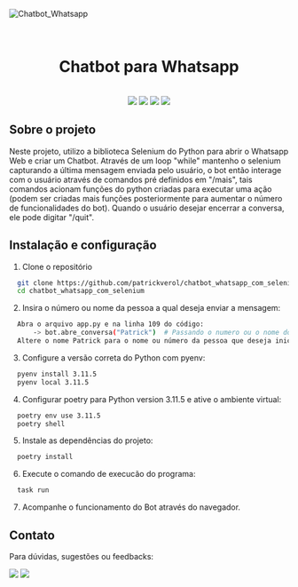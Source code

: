 ![Chatbot_Whatsapp](https://github.com/patrickverol/chatbot_whatsapp_com_selenium/assets/102604896/15684224-2261-4679-a30c-dbdf5411c858)

<br>
  <h1 align="center">
    Chatbot para Whatsapp
  </h1>
<br/>

<div align="center">
    <a href = "https://www.python.org/" target="_blank"><img src="https://img.shields.io/badge/Python-14354C?style=for-the-badge&logo=python&logoColor=white" target="_blank"></a> 
    <a href = "https://python-poetry.org/docs/"><img src="https://img.shields.io/badge/Poetry-%233B82F6.svg?style=for-the-badge&logo=poetry&logoColor=0B3D8D" target="_blank"></a>
    <a href = "https://www.selenium.dev/pt-br/documentation/"><img src="https://img.shields.io/badge/-selenium-%43B02A?style=for-the-badge&logo=selenium&logoColor=white" target="_blank"></a>
    <a href = "https://learn.microsoft.com/pt-br/powershell/scripting/overview?view=powershell-7.4"><img src="https://img.shields.io/badge/Powershell-2CA5E0?style=for-the-badge&logo=powershell&logoColor=white" target="_blank"></a>
</div> 

## Sobre o projeto

Neste projeto, utilizo a biblioteca Selenium do Python para abrir o Whatsapp Web e criar um Chatbot. Através de um loop "while" mantenho o selenium capturando a última mensagem enviada pelo usuário, o bot então interage com o usuário através de comandos pré definidos em "/mais", tais comandos acionam funções do python criadas para executar uma ação (podem ser criadas mais funções posteriormente para aumentar o número de funcionalidades do bot). Quando o usuário desejar encerrar a conversa, ele pode digitar "/quit".


## Instalação e configuração

  1. Clone o repositório

```bash
  git clone https://github.com/patrickverol/chatbot_whatsapp_com_selenium
  cd chatbot_whatsapp_com_selenium
```
  2. Insira o número ou nome da pessoa a qual deseja enviar a mensagem:

```bash
  Abra o arquivo app.py e na linha 109 do código:
      -> bot.abre_conversa("Patrick")  # Passando o numero ou o nome do contato
  Altere o nome Patrick para o nome ou número da pessoa que deseja inicar a conversa.
```
  3. Configure a versão correta do Python com pyenv:

```bash
  pyenv install 3.11.5
  pyenv local 3.11.5
```
  4. Configurar poetry para Python version 3.11.5 e ative o ambiente virtual:

```bash
  poetry env use 3.11.5
  poetry shell
```
  5. Instale as dependências do projeto:

```bash
  poetry install
```
  6. Execute o comando de execucão do programa:

```bash
  task run
```
  7. Acompanhe o funcionamento do Bot através do navegador.

## Contato

Para dúvidas, sugestões ou feedbacks:

<div>
    <a href="https://www.linkedin.com/in/patrick-verol/" target="_blank"><img src="https://img.shields.io/badge/-LinkedIn-%230077B5?style=for-the-badge&logo=linkedin&logoColor=white" target="_blank"></a> 
    <a href = "mailto:patrickverol@gmail.com"><img src="https://img.shields.io/badge/-Gmail-%23333?style=for-the-badge&logo=gmail&logoColor=white" target="_blank"></a>
</div> 

